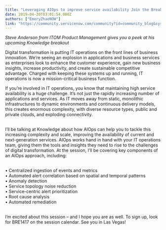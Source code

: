 ```yaml
---
title: "Leveraging AIOps to improve service availability Join the Breakout  at Knowledge "
date: 2019-04-20T03:01:54.000Z
authors: ["EmoryZhaoNOW"]
link: "https://community.servicenow.com/community?id=community_blog&sys_id=8ecf2023db307f0cfece0b55ca96192b"
---
```

<p><em>Steve Anderson from ITOM Product Management gives you a peek at his upcoming Knowledge breakout</em></p>
<p>Digital transformation is putting IT operations on the front lines of business innovation. We’re seeing an explosion in applications and business services as enterprises look to enhance the customer experience, gain new business insights, increase productivity, and create sustainable competitive advantage. Charged with keeping these systems up and running, IT operations is now a mission-critical business function.</p>
<p>If you’re involved in IT operations, you know that maintaining high service availability is a huge challenge. It’s not just the rapidly increasing number of applications and services. As IT moves away from static, monolithic infrastructures to dynamic environments and continuous delivery models, this creates enormous complexity, with diverse resource types, public and private clouds, and exploding connectivity.</p>
<p><br />I’ll be talking at Knowledge about how AIOps can help you to tackle this increasing complexity and scale, improving the availability of current and next-generation services. AIOps works hand in hand with your IT operations team, giving them the tools and insights they need to rise to the challenges of digital transformation. At the session, I’ll be covering key components of an AIOps approach, including:</p>
<p><br />• Centralized ingestion of events and metrics<br />• Automated alert correlation based on spatial and temporal patterns<br />• Anomaly detection<br />• Service topology noise reduction<br />• Service-centric alert prioritization<br />• Root cause analysis<br />• Automated remediation</p>
<p><br />I’m excited about this session – and I hope you are as well. To sign up, look for BRE1417 on the session calendar. See you in Las Vegas!</p>